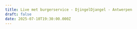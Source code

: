 ```yaml
---
title: Live met burgerservice - DjingelDjangel - Antwerpen
draft: false
date: 2025-07-10T19:30:00.000Z
---
```

